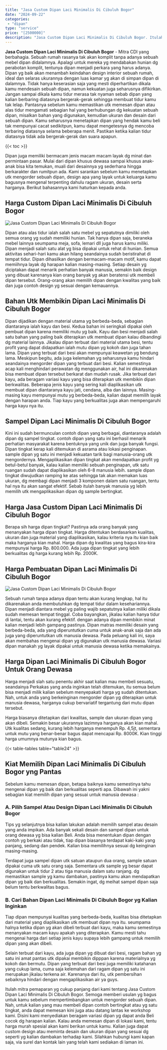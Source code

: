 ```yaml
---
title: "Jasa Custom Dipan Laci Minimalis Di Cibuluh Bogor"
date: "2024-09-22"
categories:
 - "dipan"
type: "service"
price: "[2500000]"
description: "Jasa Custom Dipan Laci Minimalis Di Cibuluh Bogor. Itulah mitra pemaparan yg cukup panjang dari kami tentang Jasa Custom Dipan Laci Minimalis Di Cibuluh Bogo..."
---
```


**Jasa Custom Dipan Laci Minimalis Di Cibuluh Bogor** - Mitra CDI yang berbahagia. Sebuah rumah rasanya tak akan komplit tanpa adanya sebuah mebel dipan didalamnya. Apalagi untuk mereka yg mendabakan hunian dg perabotan komplit, tentunya dipan menjadi perkara yang harus adanya. Dipan yg baik akan menambah keindahan design interior sebuah rumah, ideal dan selaras ukurannya dengan luas kamar yg akan di simpan dipan di dalamnya. Tidak hanya keserasian saja yang mesti diperhartikan dikala kamu mendesain sebuah dipan, namun kekuatan juga seharusnya difikirkan. Jangan sampai dikala kamu tidur merasa tak nyaman sebab dipan yang kalian berbaring diatasnya bergerak-gerak sehingga membuat tidur kamu tak lelap. Pantasnya sebelum kamu memastikan utk memesan dipan atau alas tidur mengamati sebagian hal yang berhubungan dg kekuatan sebuah dipan, misalkan bahan yang digunakan, kemudian ukuran dan desain dari sebuah dipan. Kamu seharusnya menetapkan dipan yang hendak kamu beli tak mempunyai cacat sedikitpun, kamu dapat mengetesnya dg mencoba terbaring diatasnya selama beberapa menit. Pastikan ketika kalian tidur diatasnya tidak ada bergerak-gerak dan suara apapun.

{{< toc >}}

Dipan juga memiliki bermacam jenis macam macam layak dg minat dan permintaan pasar. Mulai dari dipan khusus dewasa sampai khusus anak-anak bisa kita temukan, muali dari desainnya yg sederhana hingga berkarakter dan rumitpun ada. Kami sarankan sebelum kamu menetapkan utk mengorder sebuah dipan, design apa yang layak untuk keluarga kamu bagusnya mengenal terpenting dahulu ragam ukuran, desain serta harganya. Berikut bahasannya kami haturkan kepada anda.

## Harga Custom Dipan Laci Minimalis Di Cibuluh Bogor

![Jasa Custom Dipan Laci Minimalis Di Cibuluh Bogor](/images/mebel/dipan-anak-001.jpg)

Dipan atau alas tidur ialah salah satu mebel yg sepatutnya dimiliki oleh semua orang yg sudah memiliki hunian. Tak hanya dipan saja, beraneka mebel lainnya seumpama meja, sofa, lemari dll juga harus kamu miliki. Dipan menjadi salah satu alat yg bisa dipakai untuk rehat di hunian. Semua aktivitas sehari-hari kamu akan hilang seandainya sudah beristirahat di tempat tidur. Dipan dihasilkan dengan bermacam-macam motif, kamu dapat memiihnya layak dg harapan kalian masing-masing. Setiap desain yg diciptakan dapat menarik perhatian banyak manusia, semakin baik design yang dibuat karenanya kian orang banyak yg akan beratensi utk membeli dipan tersebut. Orang-orang akan memilih dipan dengan kwalitas yang baik dan juga contoh design yg sesuai dengan kemauannya.

## Bahan Utk Membikin Dipan Laci Minimalis Di Cibuluh Bogor

Dipan dijadikan dengan material utama yg berbeda-beda, sebagian diantaranya ialah kayu dan besi. Kedua bahan ini seringkali dipakai oleh pembuat dipan karena memiliki mutu yg baik. Kayu dan besi menjadi salah satu bahan yang paling baik diterapkan utk membuat dipan kalau dibandingi dg material lainnya. Jikalau dipan terbuat dari material utama besi, tentu profit yang dapat didapatkan ialah mutu dipan yg kokoh dan juga tahan lama. Dipan yang terbuat dari besi akan mempunyai keawetan yg bendung lama. Meskipun begitu, ada juga kelemahan yg seharusnya kamu hindari seandainya mengorder dipan yang terbuat dari besi. Kalian semestinya acap kali menghindari perawatan dg menggunakan air, hal ini dikarenakan bisa membuat dipan tersebut berkarat dan mudah rusak. Jika terbuat dari kayu, ada beragam variasi kayu yang bisa diterapkan utk membikin dipan berkwalitas. Beberapa jenis kayu yang sering kali diaplikasikan utk membuat dipan diantaranya kayu jati, cendana, alba dan lainnya. Masing-masing kayu mempunyai mutu yg berbeda-beda, kalian dapat memilih layak dengan harapan anda. Tiap kayu yang berkualitas juga akan mempengaruhi harga kayu nya itu.

## Sampel Dipan Laci Minimalis Di Cibuluh Bogor

Kini ini sudah bermunculan contoh dipan yang berbagai, diantaranya adalah dipan dg sampel tingkat. contoh dipan yang satu ini berhasil menarik perhatian masyarakat karena bentuknya yang unik dan juga banyak fungsi. Dipan tingkat kerap kali ditemukan di asrama atau lokasi penginapan. sample dipan yg satu ini menjadi kekuatan tarik bagi manusia-orang utk mengordernya. Mengaplikasikan dipan tingkat akan mendapatkan profit yg betul-betul banyak, kalau kalian memiliki sebuah penginapan, utk satu ruangan sudah dapat diaplikasikan oleh 6-8 manusia lebih. sample dipan tingkat diwujudkan ramping ke atas sehingga tak akan memakan luas ukuran, dg membagi dipan menjadi 3 komponen dalam satu ruangan, tentu hal nya itu akan sangat efektif. Sebab itulah banyak manusia yg lebih memilih utk mengaplikasikan dipan dg sample bertingkat.

## Harga Jasa Custom Dipan Laci Minimalis Di Cibuluh Bogor

Berapa sih harga dipan tingkat? Pastinya ada orang banyak yang menanyakan harga dipan tingkat. Harga ditentukan berdasarkan kualitas, ukuran dan juga material yang diaplikasikan, kalau kriteria nya itu kian baik maka harganya kian mahal. Harga dipan dg kwalitas yang bagus kira-kira mempunyai harga Rp. 800.000. Ada juga dipan tingkat yang lebih berkualitas dg harga kurang lebih Rp. 2000K.

## Harga Pembuatan Dipan Laci Minimalis Di Cibuluh Bogor

![Jasa Custom Dipan Laci Minimalis Di Cibuluh Bogor](/images/mebel/dipan-dewasa-002.jpg)

Sebuah rumah tanpa adanya dipan tentu akan kurang lengkap, hal itu dikarenakan anda membutuhkan dg tempat tidur dalam kesehariannya. Dipan menjadi diantara mebel yg paling wajib sepatutnya kalian miliki dikala sudah memesan tempat tinggal. Coba bayangkan, jikalau kalian hanya tidur di lantai, tentu akan kurang efektif. dengan adanya dipan membikin minat kalian menjadi lebih gampang pastinya. Dipan matras memiliki desain yang berbeda-beda, ada yang diperuntutkan cuma untuk anak-anak saja dan ada juga yang diperuntutkan utk manusia dewasa. Pada peluang kali ini, saya akan membahas mengenai dipan yg digunakan utk manusia dewasa. Variasi dipan manakah yg layak dipakai untuk manusia dewasa ketika memakainya.

## Harga Dipan Laci Minimalis Di Cibuluh Bogor Untuk Orang Dewasa

Harga menjadi slah satu penentu akhir saat kalian mau membeli sesuatu, seandainya Perkakas yang anda inginkan telah ditemukan, itu semua belum bisa menjadi milik kalian sebelum menyepakati harga yg sudah ditentukan. Nah, untuk anda yang berkeinginan mengorder dipan yg diterapkan untuk manusia dewasa, harganya cukup bervariatif tergantung dari mutu dipan tersebut.

Harga biasanya ditetapkan dari kwalitas, sample dan ukuran dipan yang akan dibeli. Semakin besar ukurannya lazimnya harganya akan kian mahal. Utk kualitas sedang, kurang lebih harganya menempuh Rp. 4,5jt, sementara untuk mutu yang benar-benar bagus dapat mencapai Rp. 8000K. Kian tinggi harga umumnya mutunya kian bagus.

{{< table-tables table="table24" >}}

## Kiat Memilih Dipan Laci Minimalis Di Cibuluh Bogor yng Pantas

Sebelum kamu memesan dipan, betapa baiknya kamu semestinya tahu mengenai dipan yg baik dan berkualitas seperti apa. Dibawah ini yakni sebagian kiat memilih dipan yang sesuai untuk manusia dewasa :

### A. Pilih Sampel Atau Design Dipan Laci Minimalis Di Cibuluh Bogor

Tips yg selanjutnya bisa kalian lakukan adalah memilih sampel atau desain yang anda impikan. Ada banyak sekali desain dan sampel dipan untuk orang dewasa yg bisa kalian Beli. Anda bisa menentukan dipan dengan contoh yg berkaki atau tidak, tiap dipan biasanya terdapat kaki-kaki yang panjang, sedang dan pendek. Kalian bisa memilihnya sesuai dg keinginan masing-masing.

Terdapat juga sampel dipan utk satuan ataupun dua orang, sample satuan dipakai cuma utk satu orang saja. Sementara utk sample yg besar dapat digunakan untuk tidur 2 atau tiga manusia dalam satu ranjang. dg memastikan sample yg kamu dambakan, pastinya kamu akan mendapatkan dipan yg baik dan berkualitas. Semakin ingat, dg meihat sampel dipan saja belum tentu berkwalitas bagus.

### B. Cari Bahan Dipan Laci Minimalis Di Cibuluh Bogor yg Kalian Inginkan

Tiap dipan mempunyai kualitas yang berbeda-beda, kualitas bisa ditetapkan dari material yang diaplikasikan utk membuat dipan nya itu. seumpama halnya ketika dipan yg akan dibeli terbuat dari kayu, maka kamu semestinya menanyakan macam kayu apakah yang diterapkan. Kamu mesti tahu mengenai harga dari setiap jenis kayu supaya lebih gampang untuk memilih dipan yang akan dibeli.

Selain terbuat dari kayu, ada juga dipan yg dibuat dari besi, ragam bahan yg satu ini amat pantas utk dipakai membikin dipppan karena materialnya yg kokoh dan bermutu. Dipan yang terbuat dari besi juga memiliki katahanan yang cukup lama, cuma saja kelemahan dari ragam dipan yg satu ini merupakan jikalau terkena air. Karenanya dari itu, utk pembersihan sebaiknya hindari dengan mengaplikasikan air ya guys.

Itulah mitra pemaparan yg cukup panjang dari kami tentang Jasa Custom Dipan Laci Minimalis Di Cibuluh Bogor. Semoga memberi usulan yg bagus untuk kamu sebelum mempertimbangkan untuk mengorder sebuah dipan. Nah, untuk kalian yang mau membeli dipan contoh bertingkat atau yg satu tingkat, anda dapat memesan kini juga atau datang lantas ke workshop kami. Disini kami menyediakan beragam variasi dipan yg dapat anda Beli cocok dg harapan kalian. Kalau anda memesan dipan di lokasi kami, tentu harga murah spesial akan kami berikan untuk kamu. Kalian juga dapat custom design atau meminta desain dan ukuran dipan yang sesuai dg seperti yg kalian dambakan terhadap kami. Silahkan hubungi kami kapan saja, via surel dan kontak lain yang telah kami sediakan di laman ini.
